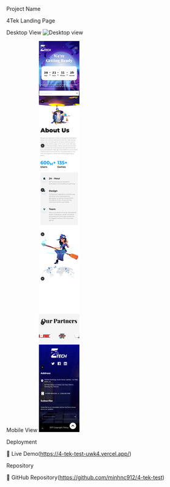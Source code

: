 Project Name

4Tek Landing Page

Desktop View
![Desktop view](./public/desktop-preview.png)

Mobile View
![Mobile view](./public/mobile-preview.png)

Deployment

🔗 Live Demo(https://4-tek-test-uwk4.vercel.app/)

Repository

📂 GitHub Repository(https://github.com/minhnc912/4-tek-test)

